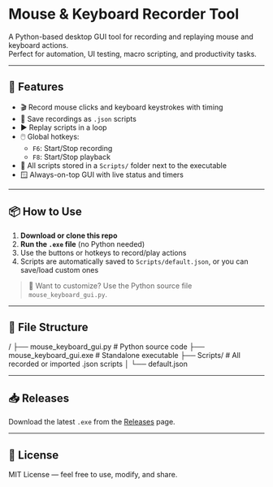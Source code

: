 # Mouse & Keyboard Recorder Tool

A Python-based desktop GUI tool for recording and replaying mouse and keyboard actions.  
Perfect for automation, UI testing, macro scripting, and productivity tasks.

---

## 🎯 Features

- 🎬 Record mouse clicks and keyboard keystrokes with timing
- 💾 Save recordings as `.json` scripts
- ▶️ Replay scripts in a loop
- 🖱️ Global hotkeys:  
  - `F6`: Start/Stop recording  
  - `F8`: Start/Stop playback
- 📁 All scripts stored in a `Scripts/` folder next to the executable
- 🪟 Always-on-top GUI with live status and timers

---

## 📦 How to Use

1. **Download or clone this repo**
2. **Run the `.exe` file** (no Python needed)
3. Use the buttons or hotkeys to record/play actions
4. Scripts are automatically saved to `Scripts/default.json`, or you can save/load custom ones

> 🔧 Want to customize? Use the Python source file `mouse_keyboard_gui.py`.

---

## 📂 File Structure

/
├── mouse_keyboard_gui.py # Python source code
├── mouse_keyboard_gui.exe # Standalone executable
├── Scripts/ # All recorded or imported .json scripts
│ └── default.json

---
## 📥 Releases

Download the latest `.exe` from the [Releases](../../releases) page.

---

## 📄 License

MIT License — feel free to use, modify, and share.
